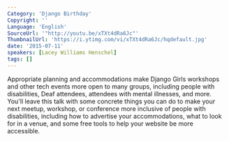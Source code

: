 ```yaml
---
Category: 'Django Birthday'
Copyright: ''
Language: 'English'
SourceUrl: '"http://youtu.be/xTXt4dRa6Jc"'
ThumbnailUrl: 'https://i.ytimg.com/vi/xTXt4dRa6Jc/hqdefault.jpg'
date: '2015-07-11'
speakers: [Lacey Williams Henschel]
tags: []
---
```

Appropriate planning and accommodations make Django Girls workshops and other tech events more open to many groups, including people with disabilities, Deaf attendees, attendees with mental illnesses, and more. You'll leave this talk with some concrete things you can do to make your next meetup, workshop, or conference more inclusive of people with disabilities, including how to advertise your accommodations, what to look for in a venue, and some free tools to help your website be more accessible.